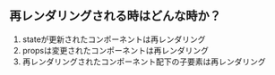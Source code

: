 ## 再レンダリングされる時はどんな時か？

1. stateが更新されたコンポーネントは再レンダリング<br>
2. propsは変更されたコンポーネントは再レンダリング<br>
3. 再レンダリングされたコンポーネント配下の子要素は再レンダリング<br>
